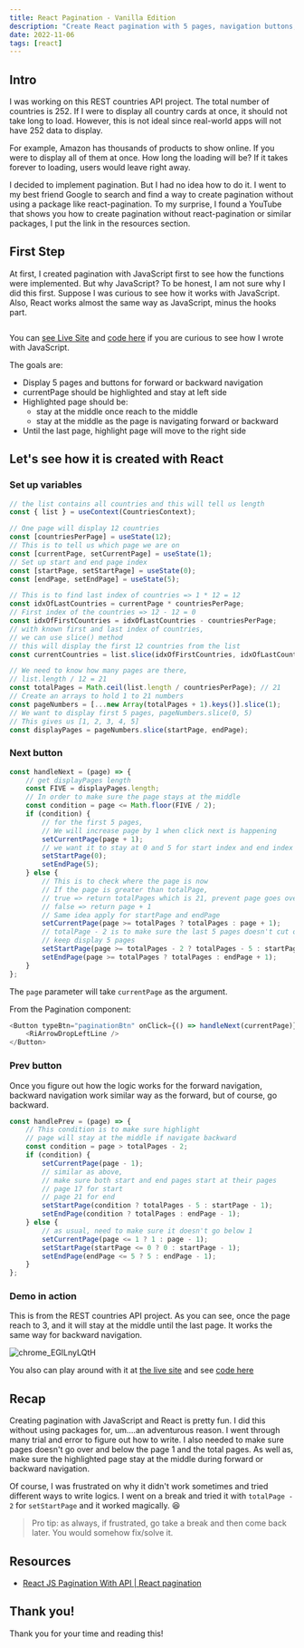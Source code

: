 ```yaml
---
title: React Pagination - Vanilla Edition
description: "Create React pagination with 5 pages, navigation buttons, current page highlight, and centered navigation. No external packages needed. Demo & code provided."
date: 2022-11-06
tags: [react]
---
```


## Intro

I was working on this REST countries API project. The total number of countries is 252. If I were to display all country cards at once, it should not take long to load. However, this is not ideal since real-world apps will not have 252 data to display.

For example, Amazon has thousands of products to show online. If you were to display all of them at once. How long the loading will be? If it takes forever to loading, users would leave right away.

I decided to implement pagination. But I had no idea how to do it. I went to my best friend Google to search and find a way to create pagination without using a package like react-pagination. To my surprise, I found a YouTube that shows you how to create pagination without react-pagination or similar packages, I put the link in the resources section.

## First Step

At first, I created pagination with JavaScript first to see how the functions were implemented. But why JavaScript? To be honest, I am not sure why I did this first. Suppose I was curious to see how it works with JavaScript. Also, React works almost the same way as JavaScript, minus the hooks part.

<img src="https://user-images.githubusercontent.com/35031228/179285865-d17c5340-1316-4301-9943-8b3d5a42af22.gif" alt="">

You can [see Live Site](https://victoriacheng15.github.io/pagination-changing-demo/) and [code here](https://github.com/victoriacheng15/pagination-changing-demo/blob/main/script.js) if you are curious to see how I wrote with JavaScript.

The goals are:

- Display 5 pages and buttons for forward or backward navigation
- currentPage should be highlighted and stay at left side
- Highlighted page should be:
  - stay at the middle once reach to the middle
  - stay at the middle as the page is navigating forward or backward
- Until the last page, highlight page will move to the right side

## Let's see how it is created with React

### Set up variables

```js
// the list contains all countries and this will tell us length
const { list } = useContext(CountriesContext);

// One page will display 12 countries
const [countriesPerPage] = useState(12);
// This is to tell us which page we are on
const [currentPage, setCurrentPage] = useState(1);
// Set up start and end page index
const [startPage, setStartPage] = useState(0);
const [endPage, setEndPage] = useState(5);

// This is to find last index of countries => 1 * 12 = 12
const idxOfLastCountries = currentPage * countriesPerPage;
// First index of the countries => 12 - 12 = 0
const idxOfFirstCountries = idxOfLastCountries - countriesPerPage;
// with known first and last index of countries,
// we can use slice() method
// this will display the first 12 countries from the list
const currentCountries = list.slice(idxOfFirstCountries, idxOfLastCountries);

// We need to know how many pages are there,
// list.length / 12 = 21
const totalPages = Math.ceil(list.length / countriesPerPage); // 21
// Create an arrays to hold 1 to 21 numbers
const pageNumbers = [...new Array(totalPages + 1).keys()].slice(1);
// We want to display first 5 pages, pageNumbers.slice(0, 5)
// This gives us [1, 2, 3, 4, 5]
const displayPages = pageNumbers.slice(startPage, endPage);
```

### Next button

```js
const handleNext = (page) => {
	// get displayPages length
	const FIVE = displayPages.length;
	// In order to make sure the page stays at the middle
	const condition = page <= Math.floor(FIVE / 2);
	if (condition) {
		// for the first 5 pages,
		// We will increase page by 1 when click next is happening
		setCurrentPage(page + 1);
		// we want it to stay at 0 and 5 for start index and end index
		setStartPage(0);
		setEndPage(5);
	} else {
		// This is to check where the page is now
		// If the page is greater than totalPage,
		// true => return totalPages which is 21, prevent page goes over
		// false => return page + 1
		// Same idea apply for startPage and endPage
		setCurrentPage(page >= totalPages ? totalPages : page + 1);
		// totalPage - 2 is to make sure the last 5 pages doesn't cut off and
		// keep display 5 pages
		setStartPage(page >= totalPages - 2 ? totalPages - 5 : startPage + 1);
		setEndPage(page >= totalPages ? totalPages : endPage + 1);
	}
};
```

The `page` parameter will take `currentPage` as the argument.

From the Pagination component:

```js
<Button typeBtn="paginationBtn" onClick={() => handleNext(currentPage)}>
	<RiArrowDropLeftLine />
</Button>
```

### Prev button

Once you figure out how the logic works for the forward navigation, backward navigation work similar way as the forward, but of course, go backward.

```js
const handlePrev = (page) => {
	// This condition is to make sure highlight
	// page will stay at the middle if navigate backward
	const condition = page > totalPages - 2;
	if (condition) {
		setCurrentPage(page - 1);
		// similar as above,
		// make sure both start and end pages start at their pages
		// page 17 for start
		// page 21 for end
		setStartPage(condition ? totalPages - 5 : startPage - 1);
		setEndPage(condition ? totalPages : endPage - 1);
	} else {
		// as usual, need to make sure it doesn't go below 1
		setCurrentPage(page <= 1 ? 1 : page - 1);
		setStartPage(startPage <= 0 ? 0 : startPage - 1);
		setEndPage(endPage <= 5 ? 5 : endPage - 1);
	}
};
```

### Demo in action

This is from the REST countries API project. As you can see, once the page reach to 3, and it will stay at the middle until the last page. It works the same way for backward navigation.

![chrome_EGlLnyLQtH](https://user-images.githubusercontent.com/35031228/200416148-7992f61a-930f-4631-bb93-8d4d9fe9f215.gif)

You also can play around with it at [the live site](https://fem-rest-countries-api-vc.vercel.app/) and see [code here](https://github.com/victoriacheng15/fem-rest-countries-api/blob/main/src/context/PaginationContext.jsx)

## Recap

Creating pagination with JavaScript and React is pretty fun. I did this without using packages for, um....an adventurous reason. I went through many trial and error to figure out how to write. I also needed to make sure pages doesn't go over and below the page 1 and the total pages. As well as, make sure the highlighted page stay at the middle during forward or backward navigation.

Of course, I was frustrated on why it didn't work sometimes and tried different ways to write logics. I went on a break and tried it with `totalPage - 2` for `setStartPage` and it worked magically. 😆

> Pro tip: as always, if frustrated, go take a break and then come back later. You would somehow fix/solve it.

## Resources

- [React JS Pagination With API | React pagination](https://www.youtube.com/watch?v=FHBXhBtA1Dg)

## Thank you!

Thank you for your time and reading this!
